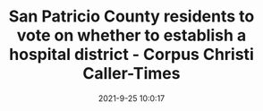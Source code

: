 ---
"title": "San Patricio County residents to vote on whether to establish a hospital district - Corpus Christi Caller-Times"
"date": "2021-9-25 10:0:17"
"feed_name": "GOOGLENEWSINDUSTRIAL"
"feed_website": "https://news.google.com/search?q=industrial%2Bincident&hl=en-US&gl=US&ceid=US:en"
"feed_rss": "https://news.google.com/rss/search?q=industrial%2Bincident&hl=en-US&gl=US&ceid=US:en"
"link": "https://www.caller.com/story/news/local/2021/09/25/san-patricio-county-residents-vote-establish-hospital-district/5787366001/"
"file": "_posts/2021-1-1-fd344f884d1723b22477f36d7bc22dc775bcd7e3.md"
"accident": "0"
"drilling": "0"
"dead": "0"
"injured": "0"
"where": "unknown site"
---